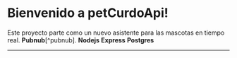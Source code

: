 Bienvenido a petCurdoApi!
===================
Este proyecto parte como un nuevo asistente para las mascotas en tiempo real.
**Pubnub**[^pubnub]. 
**Nodejs**
**Express**
**Postgres**

----------